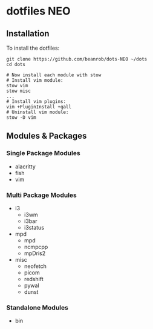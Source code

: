 # dotfiles NEO
<!--
%![scrot](scrot.png)

Finally got around to organising my dotfiles. This system uses
[stow](http://www.gnu.org/software/stow/) to organise everything, as detailed
in [this article](https://brandon.invergo.net/news/2012-05-26-using-gnu-stow-to-manage-your-dotfiles.html).

I found out about this method of dotfile management thanks to the awesome
[pyratebeard](https://pyratebeard.net),
so special thanks to him.
-->

## Installation
To install the dotfiles:
```
git clone https://github.com/beanrob/dots-NEO ~/dots
cd dots

# Now install each module with stow
# Install vim module:
stow vim
stow misc
...
# Install vim plugins:
vim +PluginInstall +qall
# Uninstall vim module:
stow -D vim
```

## Modules & Packages

### Single Package Modules
- alacritty
- fish
- vim

### Multi Package Modules
- i3
    - i3wm
    - i3bar
    - i3status
- mpd
    - mpd
    - ncmpcpp
    - mpDris2
- misc
    - neofetch
    - picom
    - redshift
    - pywal
    - dunst

### Standalone Modules
- bin
